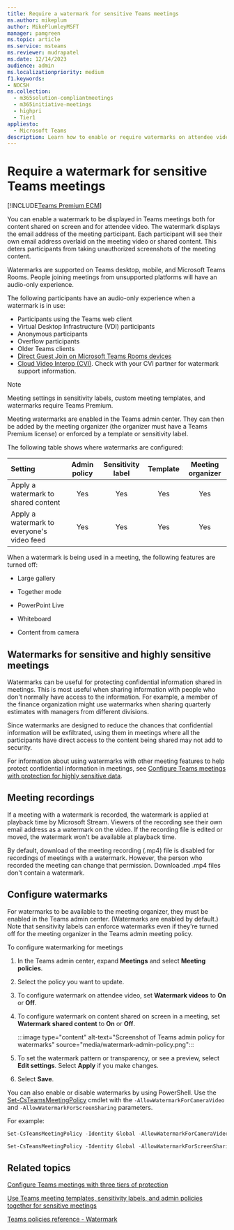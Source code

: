 ```yaml
---
title: Require a watermark for sensitive Teams meetings
ms.author: mikeplum
author: MikePlumleyMSFT
manager: pamgreen
ms.topic: article
ms.service: msteams
ms.reviewer: mudrapatel
ms.date: 12/14/2023
audience: admin
ms.localizationpriority: medium
f1.keywords:
- NOCSH
ms.collection: 
  - m365solution-compliantmeetings
  - m365initiative-meetings
  - highpri
  - Tier1
appliesto: 
  - Microsoft Teams
description: Learn how to enable or require watermarks on attendee video and shared content in sensitive Teams meetings.
---
```


# Require a watermark for sensitive Teams meetings

[!INCLUDE[Teams Premium ECM](includes/teams-premium-ecm.md)]

You can enable a watermark to be displayed in Teams meetings both for content shared on screen and for attendee video. The watermark displays the email address of the meeting participant. Each participant will see their own email address overlaid on the meeting video or shared content. This deters participants from taking unauthorized screenshots of the meeting content.

Watermarks are supported on Teams desktop, mobile, and Microsoft Teams Rooms. People joining meetings from unsupported platforms will have an audio-only experience.

The following participants have an audio-only experience when a watermark is in use:

- Participants using the Teams web client
- Virtual Desktop Infrastructure (VDI) participants
- Anonymous participants
- Overflow participants
- Older Teams clients
- [Direct Guest Join on Microsoft Teams Rooms devices](/microsoftteams/rooms/third-party-join)
- [Cloud Video Interop (CVI)](cloud-video-interop.md). Check with your CVI partner for watermark support information.

> [!Note]
> Meeting settings in sensitivity labels, custom meeting templates, and watermarks require Teams Premium.

Meeting watermarks are enabled in the Teams admin center. They can then be added by the meeting organizer (the organizer must have a Teams Premium license) or enforced by a template or sensitivity label.

The following table shows where watermarks are configured:

|Setting|Admin policy|Sensitivity label|Template|Meeting organizer|
|:------|:----------:|:---------------:|:------:|:---------------:|
|Apply a watermark to shared content|Yes|Yes|Yes|Yes|
|Apply a watermark to everyone's video feed|Yes|Yes|Yes|Yes|

When a watermark is being used in a meeting, the following features are turned off:

- Large gallery

- Together mode

- PowerPoint Live

- Whiteboard

- Content from camera

## Watermarks for sensitive and highly sensitive meetings

Watermarks can be useful for protecting confidential information shared in meetings. This is most useful when sharing information with people who don't normally have access to the information. For example, a member of the finance organization might use watermarks when sharing quarterly estimates with managers from different divisions.

Since watermarks are designed to reduce the chances that confidential information will be exfiltrated, using them in meetings where all the participants have direct access to the content being shared may not add to security.

For information about using watermarks with other meeting features to help protect confidential information in meetings, see [Configure Teams meetings with protection for highly sensitive data](/microsoftteams/configure-meetings-highly-sensitive-protection).

## Meeting recordings

If a meeting with a watermark is recorded, the watermark is applied at playback time by Microsoft Stream. Viewers of the recording see their own email address as a watermark on the video. If the recording file is edited or moved, the watermark won't be available at playback time.

By default, download of the meeting recording (.mp4) file is disabled for recordings of meetings with a watermark. However, the person who recorded the meeting can change that permission. Downloaded .mp4 files don't contain a watermark.

## Configure watermarks

For watermarks to be available to the meeting organizer, they must be enabled in the Teams admin center. (Watermarks are enabled by default.) Note that sensitivity labels can enforce watermarks even if they're turned off for the meeting organizer in the Teams admin meeting policy.

To configure watermarking for meetings

1. In the Teams admin center, expand **Meetings** and select **Meeting policies**.

1. Select the policy you want to update.

1. To configure watermark on attendee video, set **Watermark videos** to **On** or **Off**.

1. To configure watermark on content shared on screen in a meeting, set **Watermark shared content** to **On** or **Off**.

    :::image type="content" alt-text="Screenshot of Teams admin policy for watermarks" source="media/watermark-admin-policy.png":::

1. To set the watermark pattern or transparency, or see a preview, select **Edit settings**. Select **Apply** if you make changes.

1. Select **Save**.

You can also enable or disable watermarks by using PowerShell. Use the [Set-CsTeamsMeetingPolicy](/powershell/module/skype/set-csteamsmeetingpolicy) cmdlet with the `-AllowWatermarkForCameraVideo` and `-AllowWatermarkForScreenSharing` parameters.

For example:

```powershell
Set-CsTeamsMeetingPolicy -Identity Global -AllowWatermarkForCameraVideo $True 

Set-CsTeamsMeetingPolicy -Identity Global -AllowWatermarkForScreenSharing $True 
```

## Related topics

[Configure Teams meetings with three tiers of protection](configure-meetings-three-tiers-protection.md)

[Use Teams meeting templates, sensitivity labels, and admin policies together for sensitive meetings](meeting-templates-sensitivity-labels-policies.md)

[Teams policies reference - Watermark](settings-policies-reference.md#watermark)
